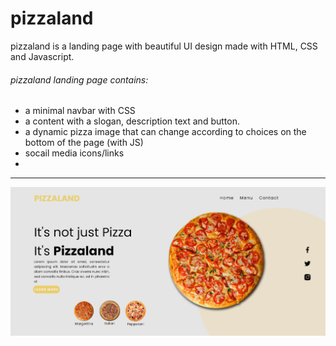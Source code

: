 # pizzaland
pizzaland is a landing page with beautiful UI design made with HTML, CSS and Javascript.
###### pizzaland landing page contains:
- a minimal navbar with CSS
- a content with a slogan, description text and button.
- a dynamic pizza image that can change according to choices on the bottom of the page (with JS)
- socail media icons/links
-

------------

![preview](https://github.com/yagnurl/pizzaland/blob/main/pizzaland.png "preview")
